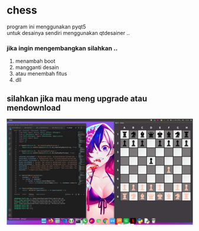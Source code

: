 # chess
program ini menggunakan pyqt5 <br>
untuk desainya sendiri menggunakan qtdesainer ..

### jika ingin mengembangkan silahkan ..
1. menambah boot
2. mangganti desain
3. atau menembah fitus 
4.  dll

## silahkan jika mau meng upgrade atau mendownload 

![gambar_game](https://github.com/Msalisianto190027/chess/blob/main/chess.jpeg)
